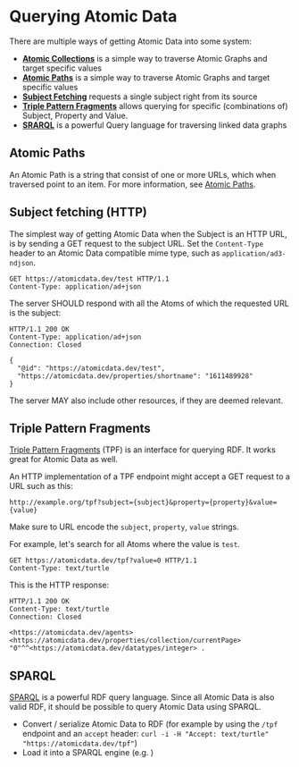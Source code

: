 # Querying Atomic Data

There are multiple ways of getting Atomic Data into some system:

- [**Atomic Collections**](../schema/collections.md) is a simple way to traverse Atomic Graphs and target specific values
- [**Atomic Paths**](paths.md) is a simple way to traverse Atomic Graphs and target specific values
- [**Subject Fetching**](#subject-fetching-http) requests a single subject right from its source
- [**Triple Pattern Fragments**](#triple-pattern-fragments) allows querying for specific (combinations of) Subject, Property and Value.
- [**SRARQL**](#SPARQL) is a powerful Query language for traversing linked data graphs

## Atomic Paths

An Atomic Path is a string that consist of one or more URLs, which when traversed point to an item.
For more information, see [Atomic Paths](paths.md).

## Subject fetching (HTTP)

The simplest way of getting Atomic Data when the Subject is an HTTP URL, is by sending a GET request to the subject URL.
Set the `Content-Type` header to an Atomic Data compatible mime type, such as `application/ad3-ndjson`.

```HTTP
GET https://atomicdata.dev/test HTTP/1.1
Content-Type: application/ad+json
```

The server SHOULD respond with all the Atoms of which the requested URL is the subject:

```HTTP
HTTP/1.1 200 OK
Content-Type: application/ad+json
Connection: Closed

{
  "@id": "https://atomicdata.dev/test",
  "https://atomicdata.dev/properties/shortname": "1611489928"
}
```

The server MAY also include other resources, if they are deemed relevant.

## Triple Pattern Fragments

[Triple Pattern Fragments](https://linkeddatafragments.org/specification/triple-pattern-fragments/) (TPF) is an interface for querying RDF.
It works great for Atomic Data as well.

An HTTP implementation of a TPF endpoint might accept a GET request to a URL such as this:

`http://example.org/tpf?subject={subject}&property={property}&value={value}`

Make sure to URL encode the `subject`, `property`, `value` strings.

For example, let's search for all Atoms where the value is `test`.

```HTTP
GET https://atomicdata.dev/tpf?value=0 HTTP/1.1
Content-Type: text/turtle
```

This is the HTTP response:

```HTTP
HTTP/1.1 200 OK
Content-Type: text/turtle
Connection: Closed

<https://atomicdata.dev/agents> <https://atomicdata.dev/properties/collection/currentPage> "0"^^<https://atomicdata.dev/datatypes/integer> .
```

## SPARQL

[SPARQL](https://www.w3.org/TR/rdf-sparql-query/) is a powerful RDF query language.
Since all Atomic Data is also valid RDF, it should be possible to query Atomic Data using SPARQL.

- Convert / serialize Atomic Data to RDF (for example by using the `/tpf` endpoint and an `accept` header: `curl -i -H "Accept: text/turtle" "https://atomicdata.dev/tpf"`)
- Load it into a SPARQL engine (e.g. )
